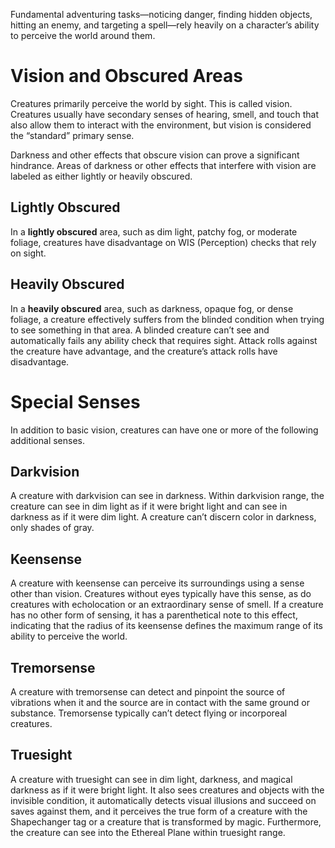 Fundamental adventuring tasks—noticing danger, finding hidden objects, hitting an enemy, and targeting a spell—rely heavily on a character’s ability to perceive the world around them.
# Vision and Obscured Areas
Creatures primarily perceive the world by sight. This is called vision. Creatures usually have secondary senses of hearing, smell, and touch that also allow them to interact with the environment, but vision is considered the “standard” primary sense.

Darkness and other effects that obscure vision can prove a significant hindrance. Areas of darkness or other effects that interfere with vision are labeled as either lightly or heavily obscured.
## Lightly Obscured
In a **lightly obscured** area, such as dim light, patchy fog, or moderate foliage, creatures have disadvantage on WIS (Perception) checks that rely on sight.
## Heavily Obscured
In a **heavily obscured** area, such as darkness, opaque fog, or dense foliage, a creature effectively suffers from the blinded condition when trying to see something in that area. A blinded creature can’t see and automatically fails any ability check that requires sight. Attack rolls against the creature have advantage, and the creature’s attack rolls have disadvantage.
# Special Senses
In addition to basic vision, creatures can have one or more of the following additional senses.
## Darkvision
A creature with darkvision can see in darkness. Within darkvision range, the creature can see in dim light as if it were bright light and can see in darkness as if it were dim light. A creature can’t discern color in darkness, only shades of gray.
## Keensense
A creature with keensense can perceive its surroundings using a sense other than vision. Creatures without eyes typically have this sense, as do creatures with echolocation or an extraordinary sense of smell. If a creature has no other form of sensing, it has a parenthetical note to this effect, indicating that the radius of its keensense defines the maximum range of its ability to perceive the world.
## Tremorsense
A creature with tremorsense can detect and pinpoint the source of vibrations when it and the source are in contact with the same ground or substance. Tremorsense typically can’t detect flying or incorporeal creatures.
## Truesight
A creature with truesight can see in dim light, darkness, and magical darkness as if it were bright light. It also sees creatures and objects with the invisible condition, it automatically detects visual illusions and succeed on saves against them, and it perceives the true form of a creature with the Shapechanger tag or a creature that is transformed by magic. Furthermore, the creature can see into the Ethereal Plane within truesight range.